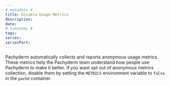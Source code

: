 ```yaml
---
# metadata # 
title: Disable Usage Metrics
description: 
date: 
# taxonomy #
tags: 
series:
seriesPart:
---
```


Pachyderm automatically collects and reports anonymous usage metrics.
These metrics help the Pachyderm team understand how people use
Pachyderm to make it better. If you want opt out of anonymous metrics
collection, disable them by setting the `METRICS` environment variable
to `false` in the `pachd` container.
